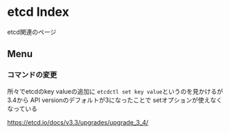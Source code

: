 # etcd Index

etcd関連のページ

## Menu

### コマンドの変更

所々でetcdのkey valueの追加に `etcdctl set key value`というのを見かけるが
3.4から API versionのデフォルトが3になったことで setオプションが使えなくなっている

https://etcd.io/docs/v3.3/upgrades/upgrade_3_4/